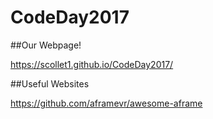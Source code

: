 # CodeDay2017

##Our Webpage!

https://scollet1.github.io/CodeDay2017/

##Useful Websites

https://github.com/aframevr/awesome-aframe
